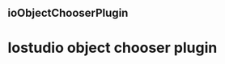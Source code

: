 ioObjectChooserPlugin
---------------------

Iostudio object chooser plugin
==============================
